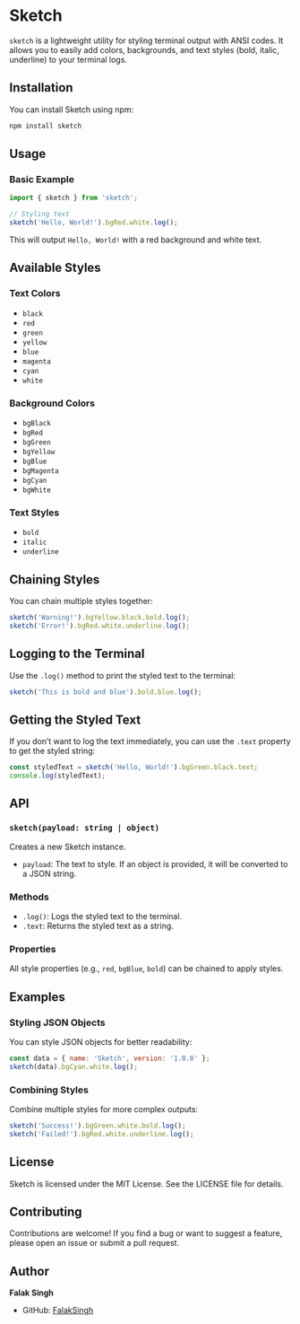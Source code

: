 # Sketch

`sketch` is a lightweight utility for styling terminal output with ANSI codes. It allows you to easily add colors, backgrounds, and text styles (bold, italic, underline) to your terminal logs.

## Installation

You can install Sketch using npm:

```sh
npm install sketch
```

## Usage

### Basic Example

```js
import { sketch } from 'sketch';

// Styling text
sketch('Hello, World!').bgRed.white.log();
```

This will output `Hello, World!` with a red background and white text.

## Available Styles

### Text Colors
- `black`
- `red`
- `green`
- `yellow`
- `blue`
- `magenta`
- `cyan`
- `white`

### Background Colors
- `bgBlack`
- `bgRed`
- `bgGreen`
- `bgYellow`
- `bgBlue`
- `bgMagenta`
- `bgCyan`
- `bgWhite`

### Text Styles
- `bold`
- `italic`
- `underline`


## Chaining Styles

You can chain multiple styles together:

```js
sketch('Warning!').bgYellow.black.bold.log();
sketch('Error!').bgRed.white.underline.log();
```

## Logging to the Terminal

Use the `.log()` method to print the styled text to the terminal:

```js
sketch('This is bold and blue').bold.blue.log();
```

## Getting the Styled Text

If you don’t want to log the text immediately, you can use the `.text` property to get the styled string:

```js
const styledText = sketch('Hello, World!').bgGreen.black.text;
console.log(styledText);
```

## API

### `sketch(payload: string | object)`

Creates a new Sketch instance.

- `payload`: The text to style. If an object is provided, it will be converted to a JSON string.

### Methods

- `.log()`: Logs the styled text to the terminal.
- `.text`: Returns the styled text as a string.

### Properties

All style properties (e.g., `red`, `bgBlue`, `bold`) can be chained to apply styles.

## Examples

### Styling JSON Objects

You can style JSON objects for better readability:

```js
const data = { name: 'Sketch', version: '1.0.0' };
sketch(data).bgCyan.white.log();
```

### Combining Styles

Combine multiple styles for more complex outputs:

```js
sketch('Success!').bgGreen.white.bold.log();
sketch('Failed!').bgRed.white.underline.log();
```

## License

Sketch is licensed under the MIT License. See the LICENSE file for details.

## Contributing

Contributions are welcome! If you find a bug or want to suggest a feature, please open an issue or submit a pull request.

## Author

**Falak Singh**

- GitHub: [FalakSingh](https://github.com/FalakSingh)

